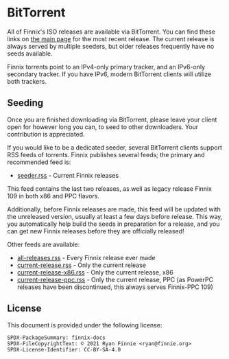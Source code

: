 # BitTorrent

All of Finnix's ISO releases are available via BitTorrent. You can find these links on [the main page](https://www.finnix.org/) for the most recent release. The current release is always served by multiple seeders, but older releases frequently have no seeds available.

Finnix torrents point to an IPv4-only primary tracker, and an IPv6-only secondary tracker. If you have IPv6, modern BitTorrent clients will utilize both trackers.

## Seeding

Once you are finished downloading via BitTorrent, please leave your client open for however long you can, to seed to other downloaders. Your contribution is appreciated.

If you would like to be a dedicated seeder, several BitTorrent clients support RSS feeds of torrents. Finnix publishes several feeds; the primary and recommended feed is:

* [seeder.rss](https://www.finnix.org/rss/bittorrent/seeder.rss) - Current Finnix releases

This feed contains the last two releases, as well as legacy release Finnix 109 in both x86 and PPC flavors.

Additionally, before Finnix releases are made, this feed will be updated with the unreleased version, usually at least a few days before release. This way, you automatically help build the seeds in preparation for a release, and you can get new Finnix releases before they are officially released!

Other feeds are available:

* [all-releases.rss](https://www.finnix.org/rss/bittorrent/all-releases.rss) - Every Finnix release ever made
* [current-release.rss](https://www.finnix.org/rss/bittorrent/current-release.rss) - Only the current release
* [current-release-x86.rss](https://www.finnix.org/rss/bittorrent/current-release-x86.rss) - Only the current release, x86
* [current-release-ppc.rss](https://www.finnix.org/rss/bittorrent/current-release-ppc.rss) - Only the current release, PPC (as PowerPC releases have been discontinued, this always serves Finnix-PPC 109)

## License

This document is provided under the following license:

    SPDX-PackageSummary: finnix-docs
    SPDX-FileCopyrightText: © 2021 Ryan Finnie <ryan@finnie.org>
    SPDX-License-Identifier: CC-BY-SA-4.0
